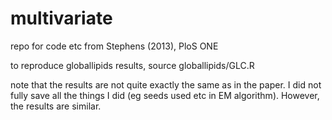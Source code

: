 multivariate
============

repo for code etc from Stephens (2013), PloS ONE

to reproduce globallipids results, source globallipids/GLC.R

note that the results are not quite exactly the same as in the paper.
I did not fully save all the things I did (eg seeds used etc in EM algorithm).
However, the results are similar.


